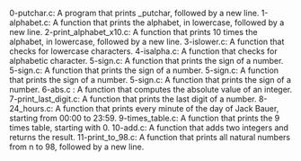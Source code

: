 0-putchar.c: A program that prints _putchar, followed by a new line.
1-alphabet.c: A function that prints the alphabet, in lowercase, followed by a new line.
2-print_alphabet_x10.c: A function that prints 10 times the alphabet, in lowercase, followed by a new line.
3-islower.c: A function that checks for lowercase characters.
4-isalpha.c: A function that checks for alphabetic character.
5-sign.c: A function that prints the sign of a number.
5-sign.c: A function that prints the sign of a number.
5-sign.c: A function that prints the sign of a number.
5-sign.c: A function that prints the sign of a number.
6-abs.c : A function that computes the absolute value of an integer.
7-print_last_digit.c: A function that prints the last digit of a number.
8-24_hours.c: A function that prints every minute of the day of Jack Bauer, starting from 00:00 to 23:59.
9-times_table.c: A function that prints the 9 times table, starting with 0.
10-add.c: A function that adds two integers and returns the result.
11-print_to_98.c: A function that prints all natural numbers from n to 98, followed by a new line.

